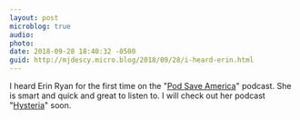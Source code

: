 ```yaml
---
layout: post
microblog: true
audio: 
photo: 
date: 2018-09-28 18:40:32 -0500
guid: http://mjdescy.micro.blog/2018/09/28/i-heard-erin.html
---
```

I heard Erin Ryan for the first time on the "[Pod Save America](https://overcast.fm/+H1PXYX2PQ)" podcast. She is smart and quick and great to listen to. I will check out her podcast "[Hysteria](https://overcast.fm/+H1PXYX2PQ)" soon.
